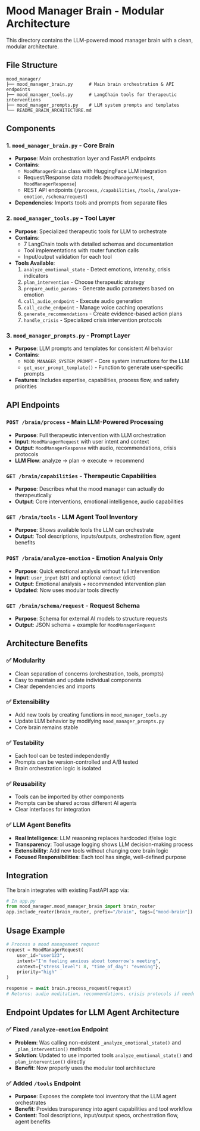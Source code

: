 # Mood Manager Brain - Modular Architecture

This directory contains the LLM-powered mood manager brain with a clean, modular architecture.

## File Structure

```
mood_manager/
├── mood_manager_brain.py      # Main brain orchestration & API endpoints
├── mood_manager_tools.py      # LangChain tools for therapeutic interventions  
├── mood_manager_prompts.py    # LLM system prompts and templates
└── README_BRAIN_ARCHITECTURE.md
```

## Components

### 1. `mood_manager_brain.py` - Core Brain
- **Purpose**: Main orchestration layer and FastAPI endpoints
- **Contains**: 
  - `MoodManagerBrain` class with HuggingFace LLM integration
  - Request/Response data models (`MoodManagerRequest`, `MoodManagerResponse`)
  - REST API endpoints (`/process`, `/capabilities`, `/tools`, `/analyze-emotion`, `/schema/request`)
- **Dependencies**: Imports tools and prompts from separate files

### 2. `mood_manager_tools.py` - Tool Layer
- **Purpose**: Specialized therapeutic tools for LLM to orchestrate
- **Contains**:
  - 7 LangChain tools with detailed schemas and documentation
  - Tool implementations with router function calls
  - Input/output validation for each tool
- **Tools Available**:
  1. `analyze_emotional_state` - Detect emotions, intensity, crisis indicators
  2. `plan_intervention` - Choose therapeutic strategy  
  3. `prepare_audio_params` - Generate audio parameters based on emotion
  4. `call_audio_endpoint` - Execute audio generation
  5. `call_cache_endpoint` - Manage voice caching operations
  6. `generate_recommendations` - Create evidence-based action plans
  7. `handle_crisis` - Specialized crisis intervention protocols

### 3. `mood_manager_prompts.py` - Prompt Layer
- **Purpose**: LLM prompts and templates for consistent AI behavior
- **Contains**:
  - `MOOD_MANAGER_SYSTEM_PROMPT` - Core system instructions for the LLM
  - `get_user_prompt_template()` - Function to generate user-specific prompts
- **Features**: Includes expertise, capabilities, process flow, and safety priorities

## API Endpoints

### **`POST /brain/process`** - Main LLM-Powered Processing
- **Purpose**: Full therapeutic intervention with LLM orchestration
- **Input**: `MoodManagerRequest` with user intent and context
- **Output**: `MoodManagerResponse` with audio, recommendations, crisis protocols
- **LLM Flow**: analyze → plan → execute → recommend

### **`GET /brain/capabilities`** - Therapeutic Capabilities
- **Purpose**: Describes what the mood manager can actually do therapeutically
- **Output**: Core interventions, emotional intelligence, audio capabilities

### **`GET /brain/tools`** - LLM Agent Tool Inventory  
- **Purpose**: Shows available tools the LLM can orchestrate
- **Output**: Tool descriptions, inputs/outputs, orchestration flow, agent benefits

### **`POST /brain/analyze-emotion`** - Emotion Analysis Only
- **Purpose**: Quick emotional analysis without full intervention
- **Input**: `user_input` (str) and optional `context` (dict)
- **Output**: Emotional analysis + recommended intervention plan
- **Updated**: Now uses modular tools directly

### **`GET /brain/schema/request`** - Request Schema
- **Purpose**: Schema for external AI models to structure requests
- **Output**: JSON schema + example for `MoodManagerRequest`

## Architecture Benefits

### ✅ **Modularity**
- Clean separation of concerns (orchestration, tools, prompts)
- Easy to maintain and update individual components
- Clear dependencies and imports

### ✅ **Extensibility** 
- Add new tools by creating functions in `mood_manager_tools.py`
- Update LLM behavior by modifying `mood_manager_prompts.py`
- Core brain remains stable

### ✅ **Testability**
- Each tool can be tested independently
- Prompts can be version-controlled and A/B tested
- Brain orchestration logic is isolated

### ✅ **Reusability**
- Tools can be imported by other components
- Prompts can be shared across different AI agents
- Clear interfaces for integration

### ✅ **LLM Agent Benefits**
- **Real Intelligence**: LLM reasoning replaces hardcoded if/else logic
- **Transparency**: Tool usage logging shows LLM decision-making process
- **Extensibility**: Add new tools without changing core brain logic
- **Focused Responsibilities**: Each tool has single, well-defined purpose

## Integration

The brain integrates with existing FastAPI app via:
```python
# In app.py
from mood_manager.mood_manager_brain import brain_router
app.include_router(brain_router, prefix="/brain", tags=["mood-brain"])
```

## Usage Example

```python
# Process a mood management request
request = MoodManagerRequest(
    user_id="user123",
    intent="I'm feeling anxious about tomorrow's meeting", 
    context={"stress_level": 8, "time_of_day": "evening"},
    priority="high"
)

response = await brain.process_request(request)
# Returns: audio meditation, recommendations, crisis protocols if needed
```

## Endpoint Updates for LLM Agent Architecture

### ✅ **Fixed `/analyze-emotion` Endpoint**
- **Problem**: Was calling non-existent `_analyze_emotional_state()` and `_plan_intervention()` methods
- **Solution**: Updated to use imported tools `analyze_emotional_state()` and `plan_intervention()` directly
- **Benefit**: Now properly uses the modular tool architecture

### ✅ **Added `/tools` Endpoint**  
- **Purpose**: Exposes the complete tool inventory that the LLM agent orchestrates
- **Benefit**: Provides transparency into agent capabilities and tool workflow
- **Content**: Tool descriptions, input/output specs, orchestration flow, agent benefits 